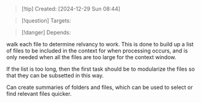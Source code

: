 
>[!tip] Created: [2024-12-29 Sun 08:44]

>[!question] Targets: 

>[!danger] Depends: 

walk each file to determine relvancy to work.
This is done to build up a list of files to be included in the context for when processing occurs, and is only needed when all the files are too large for the context window.

If the list is too long, then the first task should be to modularize the files so that they can be subsetted in this way.

Can create summaries of folders and files, which can be used to select or find relevant files quicker.